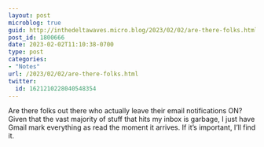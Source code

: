 ```yaml
---
layout: post
microblog: true
guid: http://inthedeltawaves.micro.blog/2023/02/02/are-there-folks.html
post_id: 1800666
date: 2023-02-02T11:10:38-0700
type: post
categories:
- "Notes"
url: /2023/02/02/are-there-folks.html
twitter:
  id: 1621210228040548354
---
```

<p>Are there folks out there who actually leave their email notifications ON? Given that the vast majority of stuff that hits my inbox is garbage, I just have Gmail mark everything as read the moment it arrives. If it’s important, I’ll find it.</p>
